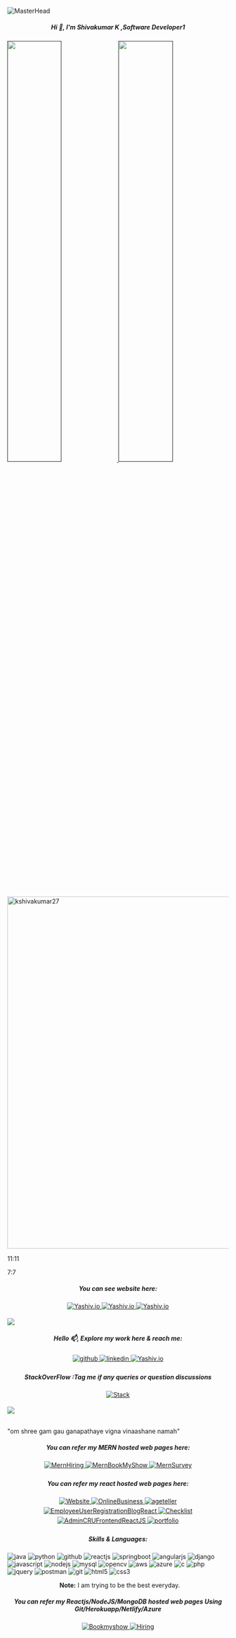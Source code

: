 
 ![MasterHead](https://previews.123rf.com/images/karpenkoilia/karpenkoilia1806/karpenkoilia180600011/102988806-vector-line-web-concept-for-programming-linear-web-banner-for-coding-.jpg)
<h5 align="center">Hi 👋, I'm Shivakumar K ,Software Developer1</h5>




<p align="left">
  <a href="">
    <img width="49.5%" src="https://github-readme-stats.vercel.app/api?username=kshivakumar27&theme=github_dark&show_icons=true" />
    <img width="49.5%" src="http://github-readme-streak-stats.herokuapp.com?user=kshivakumar27&theme=gruvbox&date_format=M%20j%5B%2C%20Y%5D" />
  </a>
</p>


<a href="https://github.com/kshivakumar27/github-profile-trophy">
<img width=800 src="https://github-profile-trophy.vercel.app/?username=kshivakumar27&column=7&theme=gruvbox"  alt="kshivakumar27"/></a>
    

11:11

7:7
 
<h5 align="center">You can see website here:</h5>  
<p align="center">
<a href="https://kshivakumar27.github.io/Yashiv99" target="_blank">
<img src=https://img.shields.io/badge/yashiv.io(portfolio)-%231E7777.svg?&style=for-the-badge&logo=y&logoColor=white alt=Yashiv.io style="margin-bottom: 5px;" />
</a>
<a href="https://kshivakumar27.github.io" target="_blank">
<img src=https://img.shields.io/badge/yashiv.io(website)-%231E77B5.svg?&style=for-the-badge&logo=y&logoColor=white alt=Yashiv.io style="margin-bottom: 5px;" />
</a>
<a href="https://kshivakumar27.github.io/portfolio" target="_blank">
<img src=https://img.shields.io/badge/portfolio-%231E7788.svg?&style=for-the-badge&logo=y&logoColor=white alt=Yashiv.io style="margin-bottom: 5px;" />
</a>
</p>




[Ÿ HŸPE]: https://yhype.me
[GitHub Profile Views Counter]: https://github.com/antonkomarev/github-profile-views-counter

   ![](https://hit.yhype.me/github/profile?user_id=1849174)  


<!---
**kshivakumar27/kshivakumar27** is a ✨ _special_ ✨ repository because its `README.md` (this file) appears on your GitHub profile.

Here are some ideas to get you started:

- 🔭 I’m currently working on ...
- 🌱 I’m currently learning ...
- 👯 I’m looking to collaborate on ...
- 🤔 I’m looking for help with ...
- 💬 Ask me about ...
- 📫 How to reach me: ...
- 😄 Pronouns: ...
- ⚡ Fun fact: ...
--->











<h5 align="center">Hello 📫, Explore my work here & reach me:</h5>
<p align="center">
<a href="https://github.com/kshivakumar27" target="_blank">
<img src=https://img.shields.io/badge/github-%2324298e.svg?&style=for-the-badge&logo=github&logoColor=white alt=github style="margin-bottom: 5px;" />
</a>

<a href="https://linkedin.com/in/shivakumar-k-0021b1158" target="_blank">
<img src=https://img.shields.io/badge/linkedin-%231E77B5.svg?&style=for-the-badge&logo=linkedin&logoColor=white alt=linkedin style="margin-bottom: 5px;" />
</a>
<a href="https://kshivakumar27.github.io" target="_blank">
<img src=https://img.shields.io/badge/yashiv.io-%231E7777.svg?&style=for-the-badge&logo=y&logoColor=white alt=Yashiv.io style="margin-bottom: 5px;" />
</a>
</p>



 
 <h5 align="center">StackOverFlow :Tag me if any queries or question discussions</h5>
<p align="center">
<a href="https://stackoverflow.com/users/17393268/shiv-kumar-k" target="_blank">
<img src=https://img.shields.io/badge/StackOverFlow-%2324298b.svg?&style=for-the-badge&logo=SO&logoColor=white alt=Stack style="margin-bottom: 5px;" />
</a>
 

<a>
	
![](https://komarev.com/ghpvc/?username=kshivakumar27&label=PROFILE+VIEWS)

</a>
</p>

<br>"om shree gam gau ganapathaye vigna vinaashane namah"




<h5 align="center">You can refer my MERN hosted web pages here:</h5>
<p align="center">
<a href="https://kshivakumar27.github.io/MERNStudentsHiringFrontend" target="_blank">
<img src=https://img.shields.io/badge/MernStudentsHiring-%2324298e.svg?&style=for-the-badge&logo=MernHiring&logoColor=white alt=MernHiring style="margin-bottom: 5px;" />
</a>

<a href="https://kshivakumar27.github.io/MernBookmyShowFrontend" target="_blank">
<img src=https://img.shields.io/badge/MernBookmyShow-%231E77B5.svg?&style=for-the-badge&logo=MernBookMyShow&logoColor=white alt=MernBookMyShow style="margin-bottom: 5px;" />
</a>
<a href="https://kshivakumar27.github.io/MernSurveyFrontend" target="_blank">
<img src=https://img.shields.io/badge/MernSurvey-%231E7777.svg?&style=for-the-badge&logo=MernSurveyr&logoColor=white alt=MernSurvey style="margin-bottom: 5px;" />
</a>








<h5 align="center">You can refer my react hosted web pages here:</h5>
<p align="center">
<a href="https://kshivakumar27.github.io/ShoppingMARTassign" target="_blank">
<img src=https://img.shields.io/badge/ShoppingMart-%2324298e.svg?&style=for-the-badge&logo=Shoping&logoColor=white alt=Website style="margin-bottom: 5px;" />
</a>

<a href="https://kshivakumar27.github.io/OnlineBusiness" target="_blank">
<img src=https://img.shields.io/badge/OnlineBusiness-%231E77B5.svg?&style=for-the-badge&logo=OnlineBusiness&logoColor=white alt=OnlineBusiness style="margin-bottom: 5px;" />
</a>
<a href="https://kshivakumar27.github.io/ageteller" target="_blank">
<img src=https://img.shields.io/badge/ageteller-%231E7777.svg?&style=for-the-badge&logo=ageteller&logoColor=white alt=ageteller style="margin-bottom: 5px;" />
</a>
<a href="https://kshivakumar27.github.io/EmployeeUserRegistrationBlogReact" target="_blank">
<img src=https://img.shields.io/badge/EmployeeUserRegistrationBlogReact-%2324298e.svg?&style=for-the-badge&logo=E&logoColor=white alt=EmployeeUserRegistrationBlogReact style="margin-bottom: 5px;" />
</a>

<a href="https://kshivakumar27.github.io/Checklist" target="_blank">
<img src=https://img.shields.io/badge/Checklist-%231E77B5.svg?&style=for-the-badge&logo=Checklist&logoColor=white alt=Checklist style="margin-bottom: 5px;" />
</a>
<a href="https://kshivakumar27.github.io/AdminCRUFrontendReactJS" target="_blank">
<img src=https://img.shields.io/badge/AdminCRUFrontendReactJS-%231E7777.svg?&style=for-the-badge&logo=AdminCRUFrontendReactJS&logoColor=white alt=AdminCRUFrontendReactJS style="margin-bottom: 5px;" />
</a>
	
	
<a href="https://kshivakumar27.github.io/portfolio" target="_blank">
<img src=https://img.shields.io/badge/portfolio-%232429ee.svg?&style=for-the-badge&logo=portfolio&logoColor=white alt=portfolio style="margin-bottom: 5px;" />
</a>
	
</p>







   
 
 
  

<h5 align="center">Skills & Languages:</h5>
<p>

<img src="https://img.shields.io/badge/java-%23ED8B00.svg?style=for-the-badge&logo=java&logoColor=white" alt="java" />			
<img src="https://img.shields.io/badge/python-3670A0?style=for-the-badge&logo=python&logoColor=white" alt="python"/>
	
<img src="https://img.shields.io/badge/GitHub-100000?style=for-the-badge&logo=github&logoColor=white" alt="github"/>
<img src="https://img.shields.io/badge/React-20233A?style=for-the-badge&logo=react&logoColor=61DAFB" alt="reactjs" />

<img src="https://img.shields.io/badge/springboot-%236DB33F.svg?style=for-the-badge&logo=springboot&logoColor=white" alt="springboot"/>		
<img src="https://img.shields.io/badge/angular.js-%23E23237.svg?style=for-the-badge&logo=angularjs&logoColor=white" alt="angularjs"/>
<img src="https://img.shields.io/badge/DJANGO-REST-1709.svg?style=for-the-badge&logo=django3&logoColor=white" alt="django"/>
<img src="https://img.shields.io/badge/JavaScript-323330?style=for-the-badge&logo=javascript&logoColor=F7DF1E" alt="javascript"/>
<img src="https://img.shields.io/badge/Node.js-339933?style=for-the-badge&logo=nodedotjs&logoColor=white" alt="nodejs" />
<img src="https://img.shields.io/badge/mysql-%2300f.svg?style=for-the-badge&logo=mysql&logoColor=white" alt="mysql"/>

<img src="https://img.shields.io/badge/OPENCV-%23white.svg?style=for-the-badge&logo=opencv3&logoColor=white" alt="opencv"/>
<img src="https://img.shields.io/badge/AWS-%23FF9900.svg?style=for-the-badge&logo=amazon-aws&logoColor=white" alt="aws"/>
<img src="https://img.shields.io/badge/AZURE-%230072C6.svg?style=for-the-badge&logo=azure3&logoColor=white" alt="azure"/>
<img src="https://img.shields.io/badge/C-%2300599C.svg?style=for-the-badge&logo=c&logoColor=F7DF1E" alt="c"/>	
<img src="https://img.shields.io/badge/php-%23777BB4.svg?style=for-the-badge&logo=php3&logoColor=white" alt="php"/>	
			
<img src="https://img.shields.io/badge/jquery-%260769AD.svg?style=for-the-badge&logo=jquery&logoColor=white" alt="jquery"/>
<img src="https://img.shields.io/badge/Postman-FF6C37?style=for-the-badge&logo=Postman&logoColor=white" alt="postman"/>
<img src="https://img.shields.io/badge/Git-f44d27?style=for-the-badge&logo=git&logoColor=white" alt="git"/>

<img src="https://img.shields.io/badge/HTML5-E34F26?style=for-the-badge&logo=html5&logoColor=white" alt="html5"/>
<img src="https://img.shields.io/badge/CSS3-1572B6?style=for-the-badge&logo=css3&logoColor=white" alt="css3"/>

</p>



<p align="center">
  &nbsp;
  <b>Note:</b> I am trying to be the best everyday.
  </p>
 
 

<h5 align="center">You can refer my Reactjs/NodeJS/MongoDB hosted web pages Using Git/Herokuapp/Netlify/Azure</h5>
<p align="center">
<a href="https://bookmyshowf.herokuapp.com/adminregister" target="_blank">
<img src=https://img.shields.io/badge/Bookmyshow-%2324298e.svg?&style=for-the-badge&logo=Bookmyshow&logoColor=white alt=Bookmyshow style="margin-bottom: 5px;" />
</a>

<a href="https://hiringstudent-f-shiv.herokuapp.com" target="_blank">
<img src=https://img.shields.io/badge/Hiring-%231E77B6.svg?&style=for-the-badge&logo=Hiring&logoColor=white alt=Hiring style="margin-bottom: 5px;" />
</a>



